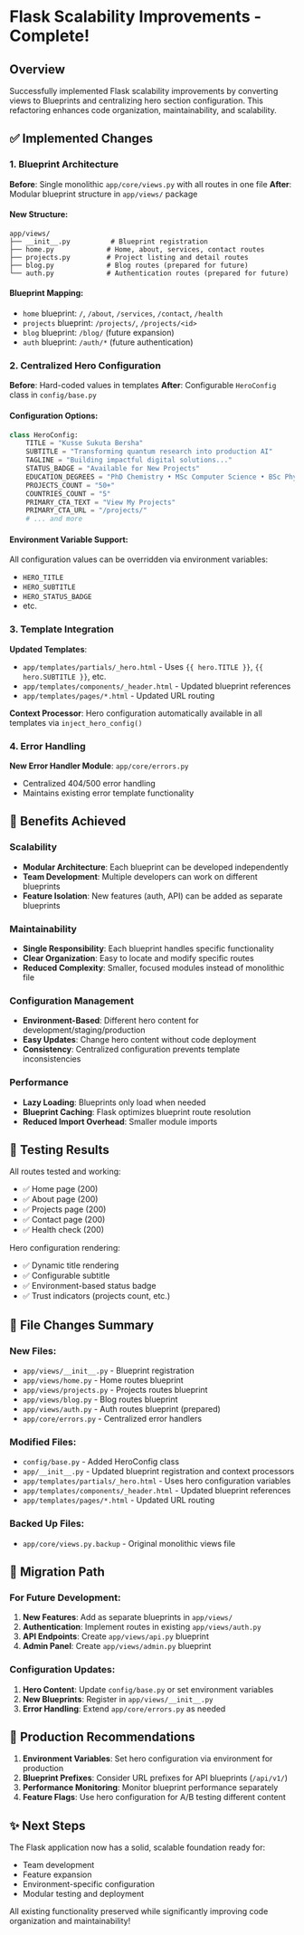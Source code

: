 # Flask Scalability Improvements - Complete!

## Overview

Successfully implemented Flask scalability improvements by converting views to Blueprints and centralizing hero section configuration. This refactoring enhances code organization, maintainability, and scalability.

## ✅ Implemented Changes

### 1. Blueprint Architecture

**Before**: Single monolithic `app/core/views.py` with all routes in one file
**After**: Modular blueprint structure in `app/views/` package

#### New Structure:
```
app/views/
├── __init__.py          # Blueprint registration
├── home.py             # Home, about, services, contact routes
├── projects.py         # Project listing and detail routes  
├── blog.py             # Blog routes (prepared for future)
└── auth.py             # Authentication routes (prepared for future)
```

#### Blueprint Mapping:
- `home` blueprint: `/`, `/about`, `/services`, `/contact`, `/health`
- `projects` blueprint: `/projects/`, `/projects/<id>`
- `blog` blueprint: `/blog/` (future expansion)
- `auth` blueprint: `/auth/*` (future authentication)

### 2. Centralized Hero Configuration

**Before**: Hard-coded values in templates
**After**: Configurable `HeroConfig` class in `config/base.py`

#### Configuration Options:
```python
class HeroConfig:
    TITLE = "Kusse Sukuta Bersha"
    SUBTITLE = "Transforming quantum research into production AI" 
    TAGLINE = "Building impactful digital solutions..."
    STATUS_BADGE = "Available for New Projects"
    EDUCATION_DEGREES = "PhD Chemistry • MSc Computer Science • BSc Physics"
    PROJECTS_COUNT = "50+"
    COUNTRIES_COUNT = "5"
    PRIMARY_CTA_TEXT = "View My Projects"
    PRIMARY_CTA_URL = "/projects/"
    # ... and more
```

#### Environment Variable Support:
All configuration values can be overridden via environment variables:
- `HERO_TITLE`
- `HERO_SUBTITLE` 
- `HERO_STATUS_BADGE`
- etc.

### 3. Template Integration

**Updated Templates**:
- `app/templates/partials/_hero.html` - Uses `{{ hero.TITLE }}`, `{{ hero.SUBTITLE }}`, etc.
- `app/templates/components/_header.html` - Updated blueprint references
- `app/templates/pages/*.html` - Updated URL routing

**Context Processor**: Hero configuration automatically available in all templates via `inject_hero_config()`

### 4. Error Handling

**New Error Handler Module**: `app/core/errors.py`
- Centralized 404/500 error handling
- Maintains existing error template functionality

## 🚀 Benefits Achieved

### Scalability
- **Modular Architecture**: Each blueprint can be developed independently
- **Team Development**: Multiple developers can work on different blueprints
- **Feature Isolation**: New features (auth, API) can be added as separate blueprints

### Maintainability  
- **Single Responsibility**: Each blueprint handles specific functionality
- **Clear Organization**: Easy to locate and modify specific routes
- **Reduced Complexity**: Smaller, focused modules instead of monolithic file

### Configuration Management
- **Environment-Based**: Different hero content for development/staging/production
- **Easy Updates**: Change hero content without code deployment
- **Consistency**: Centralized configuration prevents template inconsistencies

### Performance
- **Lazy Loading**: Blueprints only load when needed
- **Blueprint Caching**: Flask optimizes blueprint route resolution
- **Reduced Import Overhead**: Smaller module imports

## 🧪 Testing Results

All routes tested and working:
- ✅ Home page (200)
- ✅ About page (200) 
- ✅ Projects page (200)
- ✅ Contact page (200)
- ✅ Health check (200)

Hero configuration rendering:
- ✅ Dynamic title rendering
- ✅ Configurable subtitle  
- ✅ Environment-based status badge
- ✅ Trust indicators (projects count, etc.)

## 📁 File Changes Summary

### New Files:
- `app/views/__init__.py` - Blueprint registration
- `app/views/home.py` - Home routes blueprint
- `app/views/projects.py` - Projects routes blueprint  
- `app/views/blog.py` - Blog routes blueprint
- `app/views/auth.py` - Auth routes blueprint (prepared)
- `app/core/errors.py` - Centralized error handlers

### Modified Files:
- `config/base.py` - Added HeroConfig class
- `app/__init__.py` - Updated blueprint registration and context processors
- `app/templates/partials/_hero.html` - Uses hero configuration variables
- `app/templates/components/_header.html` - Updated blueprint references
- `app/templates/pages/*.html` - Updated URL routing

### Backed Up Files:
- `app/core/views.py.backup` - Original monolithic views file

## 🔄 Migration Path

### For Future Development:

1. **New Features**: Add as separate blueprints in `app/views/`
2. **Authentication**: Implement routes in existing `app/views/auth.py`
3. **API Endpoints**: Create `app/views/api.py` blueprint
4. **Admin Panel**: Create `app/views/admin.py` blueprint

### Configuration Updates:

1. **Hero Content**: Update `config/base.py` or set environment variables
2. **New Blueprints**: Register in `app/views/__init__.py`
3. **Error Handling**: Extend `app/core/errors.py` as needed

## 🎯 Production Recommendations

1. **Environment Variables**: Set hero configuration via environment for production
2. **Blueprint Prefixes**: Consider URL prefixes for API blueprints (`/api/v1/`)
3. **Performance Monitoring**: Monitor blueprint performance separately
4. **Feature Flags**: Use hero configuration for A/B testing different content

## ✨ Next Steps

The Flask application now has a solid, scalable foundation ready for:
- Team development
- Feature expansion  
- Environment-specific configuration
- Modular testing and deployment

All existing functionality preserved while significantly improving code organization and maintainability!
